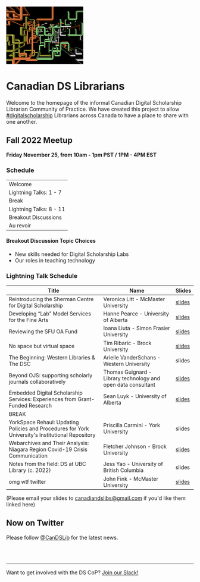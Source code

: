 
![CDSLib 'Logo'](images/pipes.png)

# Canadian DS Librarians

Welcome to the homepage of the informal Canadian Digital Scholarship Librarian Community of Practice. We have created this project to allow [#digitalscholarship](https://twitter.com/search?q=%23digitalscholarship) Librarians across Canada to have a place to share with one another.

## Fall 2022 Meetup

**Friday November 25, from 10am - 1pm PST / 1PM - 4PM EST** 

### Schedule

|   |
|---|
|Welcome|
|Lightning Talks: 1 - 7|
|Break|
|Lightning Talks: 8 -  11|
|Breakout Discussions |
|Au revoir|


#### Breakout Discussion Topic Choices

- New skills needed for Digital Scholarship Labs
- Our roles in teaching technology


###  Lightning Talk Schedule

|Title|Name|Slides|
|---|---|---|
|Reintroducing the Sherman Centre for Digital Scholarship| Veronica Litt - McMaster University| [slides](https://github.com/CanDSLibrarians/2022_meetup/blob/main/presentations/01_Litt_Lightning_Talk.pdf) |
|Developing “Lab” Model Services for the Fine Arts|Hanne Pearce - University of Alberta| [slides](https://github.com/CanDSLibrarians/2022_meetup/blob/main/presentations/02_Pearce_Lightning_Talk.pdf) |
|Reviewing the SFU OA Fund|Ioana Liuta - Simon Frasier University| [slides](https://github.com/CanDSLibrarians/2022_meetup/blob/main/presentations/03_Liuta_Lightning_Talk.pdf) |
|No space but virtual space| Tim Ribaric - Brock University  | [slides](https://github.com/CanDSLibrarians/2022_meetup/blob/main/presentations/04_Ribaric_Lightning_Talk.pdf) |
|The Beginning: Western Libraries & The DSC|Arielle VanderSchans - Western University| slides |
|Beyond OJS: supporting scholarly journals collaboratively|Thomas Guignard - Library technology and open data consultant| [slides](https://github.com/CanDSLibrarians/2022_meetup/blob/main/presentations/06_Guignard_Lightning_Talk.pdf) |
|Embedded Digital Scholarship Services: Experiences from Grant-Funded Research|Sean Luyk - University of Alberta| [slides](https://github.com/CanDSLibrarians/2022_meetup/blob/main/presentations/07_Luyk_Lightning_Talk.pdf) |
|BREAK|
|YorkSpace Rehaul: Updating Policies and Procedures for York University's Institutional Repository|Priscilla Carmini - York University| slides |
|Webarchives and Their Analysis: Niagara Region Covid-19 Crisis Communication|Fletcher Johnson - Brock University| [slides](https://github.com/CanDSLibrarians/2022_meetup/blob/main/presentations/09_Johnson_Lightning_Talk.pdf) |
|Notes from the field: DS at UBC Library (c. 2022) |Jess Yao - University of British Columbia| slides |
|omg wtf twitter|John Fink - McMaster University   | [slides](https://github.com/CanDSLibrarians/2022_meetup/blob/main/presentations/11_Fink_Lightning_Talk.pdf) |

(Please email your slides to [canadiandslibs@gmail.com](mailto:canadiandslibs@gmail.com) if you'd like them linked here)


## Now on Twitter

Please follow [@CanDSLib](https://twitter.com/CanDSLib) for the latest news.


<br/>
<br/>

----
Want to get involved with the DS CoP? [Join our Slack!](https://join.slack.com/t/digitalscholincanada/shared_invite/zt-ue43gysy-wAgpaDkoclcWKW1cQ1S~gw)


